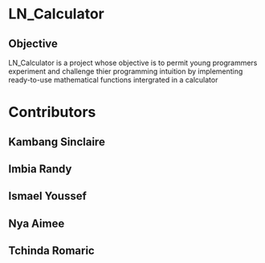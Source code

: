 # LN_Calculator
## Objective
LN_Calculator is a project whose objective is to permit young programmers experiment and challenge thier programming intuition by implementing ready-to-use mathematical functions intergrated in a calculator

# Contributors
## Kambang Sinclaire
## Imbia Randy
## Ismael Youssef
## Nya Aimee
## Tchinda Romaric